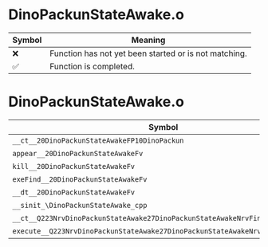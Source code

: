 # DinoPackunStateAwake.o
| Symbol | Meaning 
| ------------- | ------------- 
| :x: | Function has not yet been started or is not matching. 
| :white_check_mark: | Function is completed. 


# DinoPackunStateAwake.o
| Symbol | Decompiled? |
| ------------- | ------------- |
| `__ct__20DinoPackunStateAwakeFP10DinoPackun` | :x: |
| `appear__20DinoPackunStateAwakeFv` | :x: |
| `kill__20DinoPackunStateAwakeFv` | :x: |
| `exeFind__20DinoPackunStateAwakeFv` | :x: |
| `__dt__20DinoPackunStateAwakeFv` | :x: |
| `__sinit_\DinoPackunStateAwake_cpp` | :x: |
| `__ct__Q223NrvDinoPackunStateAwake27DinoPackunStateAwakeNrvFindFv` | :x: |
| `execute__Q223NrvDinoPackunStateAwake27DinoPackunStateAwakeNrvFindCFP5Spine` | :x: |
